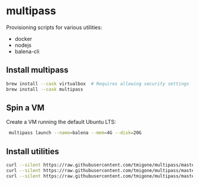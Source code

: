 # multipass

Provisioning scripts for various utilities:
- docker
- nodejs
- balena-cli


## Install multipass

```bash
brew install --cask virtualbox  # Requires allowing security settings
brew install --cask multipass
```

## Spin a VM

Create a VM running the default Ubuntu LTS:
```bash
 multipass launch --name=balena --mem=4G --disk=20G
```

## Install utilities
```bash
curl --silent https://raw.githubusercontent.com/tmigone/multipass/master/nodejs.sh | sh
curl --silent https://raw.githubusercontent.com/tmigone/multipass/master/docker.sh | sh
curl --silent https://raw.githubusercontent.com/tmigone/multipass/master/balena-cli.sh | sh
```

